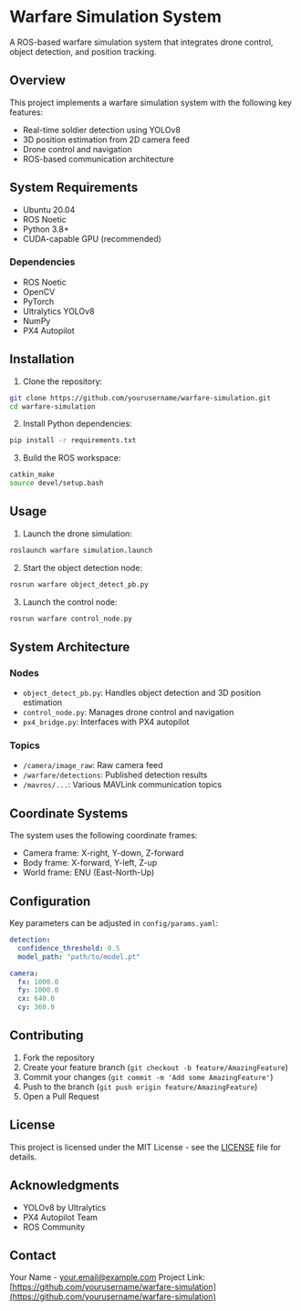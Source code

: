 # Warfare Simulation System

A ROS-based warfare simulation system that integrates drone control, object detection, and position tracking.

## Overview

This project implements a warfare simulation system with the following key features:
- Real-time soldier detection using YOLOv8
- 3D position estimation from 2D camera feed
- Drone control and navigation
- ROS-based communication architecture

## System Requirements

- Ubuntu 20.04
- ROS Noetic
- Python 3.8+
- CUDA-capable GPU (recommended)

### Dependencies

- ROS Noetic
- OpenCV
- PyTorch
- Ultralytics YOLOv8
- NumPy
- PX4 Autopilot

## Installation

1. Clone the repository:
```bash
git clone https://github.com/yourusername/warfare-simulation.git
cd warfare-simulation
```

2. Install Python dependencies:
```bash
pip install -r requirements.txt
```

3. Build the ROS workspace:
```bash
catkin_make
source devel/setup.bash
```

## Usage

1. Launch the drone simulation:
```bash
roslaunch warfare simulation.launch
```

2. Start the object detection node:
```bash
rosrun warfare object_detect_pb.py
```

3. Launch the control node:
```bash
rosrun warfare control_node.py
```

## System Architecture

### Nodes
- `object_detect_pb.py`: Handles object detection and 3D position estimation
- `control_node.py`: Manages drone control and navigation
- `px4_bridge.py`: Interfaces with PX4 autopilot

### Topics
- `/camera/image_raw`: Raw camera feed
- `/warfare/detections`: Published detection results
- `/mavros/...`: Various MAVLink communication topics

## Coordinate Systems

The system uses the following coordinate frames:
- Camera frame: X-right, Y-down, Z-forward
- Body frame: X-forward, Y-left, Z-up
- World frame: ENU (East-North-Up)

## Configuration

Key parameters can be adjusted in `config/params.yaml`:
```yaml
detection:
  confidence_threshold: 0.5
  model_path: "path/to/model.pt"

camera:
  fx: 1000.0
  fy: 1000.0
  cx: 640.0
  cy: 360.0
```

## Contributing

1. Fork the repository
2. Create your feature branch (`git checkout -b feature/AmazingFeature`)
3. Commit your changes (`git commit -m 'Add some AmazingFeature'`)
4. Push to the branch (`git push origin feature/AmazingFeature`)
5. Open a Pull Request

## License

This project is licensed under the MIT License - see the [LICENSE](LICENSE) file for details.

## Acknowledgments

- YOLOv8 by Ultralytics
- PX4 Autopilot Team
- ROS Community

## Contact

Your Name - your.email@example.com
Project Link: [https://github.com/yourusername/warfare-simulation](https://github.com/yourusername/warfare-simulation)
